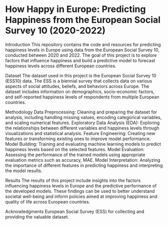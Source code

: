 # How Happy in Europe: Predicting Happiness from the European Social Survey 10 (2020-2022)


Introduction
This repository contains the code and resources for predicting happiness levels in Europe using data from the European Social Survey 10, conducted between 2020 and 2022. The goal of this project is to explore factors that influence happiness and build a predictive model to forecast happiness levels across different European countries.

Dataset
The dataset used in this project is the European Social Survey 10 (ESS10) data. The ESS is a biennial survey that collects data on various aspects of social attitudes, beliefs, and behaviors across Europe. The dataset includes information on demographics, socio-economic factors, and self-reported happiness levels of respondents from multiple European countries.

Methodology
Data Preprocessing: Cleaning and preparing the dataset for analysis, including handling missing values, encoding categorical variables, and scaling numerical features.
Exploratory Data Analysis (EDA): Exploring the relationships between different variables and happiness levels through visualizations and statistical analysis.
Feature Engineering: Creating new features or transforming existing ones to improve model performance.
Model Building: Training and evaluating machine learning models to predict happiness levels based on the selected features.
Model Evaluation: Assessing the performance of the trained models using appropriate evaluation metrics such as accuracy, MAE.
Model Interpretation: Analyzing the importance of different features in predicting happiness and interpreting the model results.

Results
The results of this project include insights into the factors influencing happiness levels in Europe and the predictive performance of the developed models. These findings can be used to better understand societal well-being and inform policies aimed at improving happiness and quality of life across European countries.

Acknowledgments
European Social Survey (ESS) for collecting and providing the valuable dataset.
